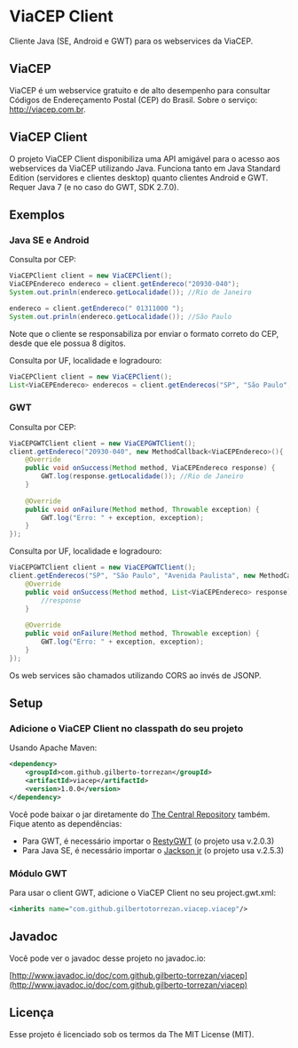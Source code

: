 # ViaCEP Client

Cliente Java (SE, Android e GWT) para os webservices da ViaCEP.

## ViaCEP

ViaCEP é um webservice gratuito e de alto desempenho para consultar Códigos de Endereçamento Postal (CEP) do Brasil. Sobre o serviço: http://viacep.com.br. 

## ViaCEP Client

O projeto ViaCEP Client disponibiliza uma API amigável para o acesso aos webservices da ViaCEP utilizando Java. Funciona tanto em Java Standard Edition (servidores e clientes desktop) quanto clientes Android e GWT. Requer Java 7 (e no caso do GWT, SDK 2.7.0).

## Exemplos

### Java SE e Android

Consulta por CEP:

```java
ViaCEPClient client = new ViaCEPClient();
ViaCEPEndereco endereco = client.getEndereco("20930-040");
System.out.prinln(endereco.getLocalidade()); //Rio de Janeiro

endereco = client.getEndereco(" 01311000 ");
System.out.prinln(endereco.getLocalidade()); //São Paulo
```

Note que o cliente se responsabiliza por enviar o formato correto do CEP, desde que ele possua 8 dígitos.

Consulta por UF, localidade e logradouro:

```java
ViaCEPClient client = new ViaCEPClient();
List<ViaCEPEndereco> enderecos = client.getEnderecos("SP", "São Paulo", "Avenida Paulista");
```

### GWT

Consulta por CEP:

```java
ViaCEPGWTClient client = new ViaCEPGWTClient();
client.getEndereco("20930-040", new MethodCallback<ViaCEPEndereco>(){
	@Override
	public void onSuccess(Method method, ViaCEPEndereco response) {
		GWT.log(response.getLocalidade()); //Rio de Janeiro
	}
	
	@Override
	public void onFailure(Method method, Throwable exception) {
		GWT.log("Erro: " + exception, exception);
	}
});
```

Consulta por UF, localidade e logradouro:

```java
ViaCEPGWTClient client = new ViaCEPGWTClient();
client.getEnderecos("SP", "São Paulo", "Avenida Paulista", new MethodCallback<List<ViaCEPEndereco>>(){
	@Override
	public void onSuccess(Method method, List<ViaCEPEndereco> response) {
		//response
	}
	
	@Override
	public void onFailure(Method method, Throwable exception) {
		GWT.log("Erro: " + exception, exception);
	}
});
```

Os web services são chamados utilizando CORS ao invés de JSONP.

## Setup

### Adicione o ViaCEP Client no classpath do seu projeto 

Usando Apache Maven:

```xml
<dependency>
	<groupId>com.github.gilberto-torrezan</groupId>
	<artifactId>viacep</artifactId>
	<version>1.0.0</version>
</dependency>
```
Você pode baixar o jar diretamente do [The Central Repository](http://search.maven.org/#search|gav|1|g%3A%22com.github.gilberto-torrezan%22%20AND%20a%3A%22viacep%22) também. Fique atento as dependências:

* Para GWT, é necessário importar o [RestyGWT](https://resty-gwt.github.io/) (o projeto usa v.2.0.3)
* Para Java SE, é necessário importar o [Jackson jr](https://github.com/FasterXML/jackson-jr) (o projeto usa v.2.5.3)

### Módulo GWT

Para usar o client GWT, adicione o ViaCEP Client no seu project.gwt.xml:

```xml
<inherits name="com.github.gilbertotorrezan.viacep.viacep"/>
```

## Javadoc

Você pode ver o javadoc desse projeto no javadoc.io:

[http://www.javadoc.io/doc/com.github.gilberto-torrezan/viacep](http://www.javadoc.io/doc/com.github.gilberto-torrezan/viacep)
	
## Licença

Esse projeto é licenciado sob os termos da The MIT License (MIT).